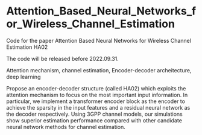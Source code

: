 # Attention_Based_Neural_Networks_for_Wireless_Channel_Estimation
Code for the paper Attention Based Neural Networks for Wireless Channel Estimation HA02

The code will be released before 2022.09.31.

Attention mechanism, channel estimation, Encoder-decoder archeitecture, deep learning

Propose an encoder-decoder structure (called HA02) which exploits the attention mechanism to focus on the most important input information. In particular, we implement a transformer encoder block as the encoder to achieve the sparsity in the input features and a residual neural network as the decoder respectively. Using 3GPP channel models, our simulations show superior estimation performance compared with other candidate neural network methods for channel estimation.
